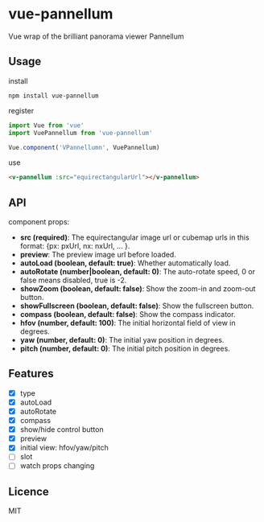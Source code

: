 # vue-pannellum
Vue wrap of the brilliant panorama viewer Pannellum

## Usage
install
```
npm install vue-pannellum
```

register
```js
import Vue from 'vue'
import VuePannellum from 'vue-pannellum'

Vue.component('VPannellumn', VuePannellum)
```

use
```html
<v-pannellum :src="equirectangularUrl"></v-pannellum>
```

## API

component props:

- **src (required)**: The equirectangular image url or cubemap urls in this format: {px: pxUrl, nx: nxUrl, ... }.
- **preview**: The preview image url before loaded.
- **autoLoad (boolean, default: true)**: Whether automatically load.
- **autoRotate (number|boolean, default: 0)**: The auto-rotate speed, 0 or false means disabled, true is -2.
- **showZoom (boolean, default: false)**: Show the zoom-in and zoom-out button.
- **showFullscreen (boolean, default: false)**: Show the fullscreen button.
- **compass (boolean, default: false)**: Show the compass indicator.
- **hfov (number, default: 100)**: The initial horizontal field of view in degrees.
- **yaw (number, default: 0)**: The initial yaw position in degrees.
- **pitch (number, default: 0)**: The initial pitch position in degrees.


## Features
- [x] type
- [x] autoLoad
- [x] autoRotate
- [x] compass
- [x] show/hide control button
- [x] preview
- [x] initial view: hfov/yaw/pitch
- [ ] slot
- [ ] watch props changing

## Licence

MIT
